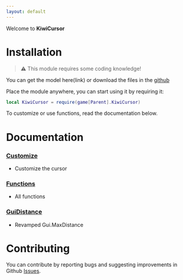 ```yaml
---
layout: default
---
```


Welcome to **KiwiCursor**

# Installation

> ⚠️ This module requires some coding knowledge!

You can get the model here(link) or download the files in the [github]([link](https://github.com/TextibIe/kiwicursor))

Place the module anywhere, you can start using it by requiring it:
```lua
local KiwiCursor = require(game[Parent].KiwiCursor)
```

To customize or use functions, read the documentation below.

# Documentation

### [Customize](./customize.html) 
- Customize the cursor
### [Functions](./functions.html) 
- All functions
### [GuiDistance](./guidistance.html) 
- Revamped Gui.MaxDistance

# Contributing

You can contribute by reporting bugs and suggesting improvements in Github [Issues](https://github.com/TextibIe/kiwicursor/issues).
